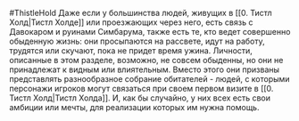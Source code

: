 #ThistleHold
Даже если у большинства людей, живущих в [[0. Тистл Холд|Тистл Холде]] или проезжающих через него, есть связь с Давокаром и руинами Симбарума, также есть те, кто ведет совершенно обыденную жизнь: они просыпаются на рассвете, идут на работу, трудятся или скучают, пока не придет время ужина. Личности, описанные в этом разделе, возможно, не совсем обыденны, но они не принадлежат к видным или влиятельным. Вместо этого они призваны представлять разнообразное собрание обитателей - людей, с которыми персонажи игроков могут связаться при своем первом визите в [[0. Тистл Холд|Тистл Холда]]. И, как бы случайно, у них всех есть свои амбиции или мечты, для реализации которых им нужна помощь.
